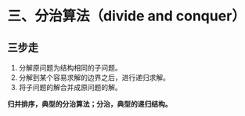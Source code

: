 # 三、分治算法（divide and conquer）

## 三步走

1. 分解原问题为结构相同的子问题。
2. 分解到某个容易求解的边界之后，进行递归求解。
3. 将子问题的解合并成原问题的解。

**归并排序，典型的分治算法；分治，典型的递归结构。**